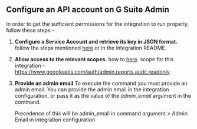 ## Configure an API account on G Suite Admin

In order to get the sufficient permissions for the integration to run properly, follow these steps -

1. **Configure a Service Account and retrieve its key in JSON format.** 
  follow the steps mentioned [here](https://developers.google.com/identity/protocols/oauth2/service-account#creatinganaccount)
   or in the integration README. 


2. **Allow access  to the relevant scopes.**
  how to [here](https://developers.google.com/identity/protocols/oauth2/service-account#delegatingauthority).
  scope for this integration - https://www.googleapis.com/auth/admin.reports.audit.readonly


3. **Provide an admin email**
  To execute the command you must provide an admin email.
    You can provide the admin email in the integration configuration,
    or pass it as the value of the *admin_email* argument in the command.
      
    Precedence of this will be admin_email in command argument > Admin Email in integration configuration

